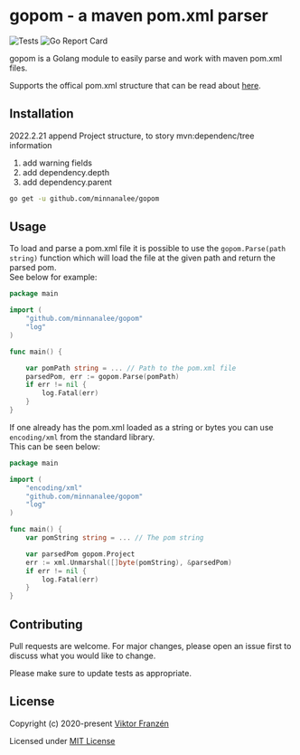# gopom - a maven pom.xml parser

![Tests](https://github.com/vifraa/gopom/workflows/Tests/badge.svg)
![Go Report Card](https://goreportcard.com/badge/github.com/vifraa/gopom)

gopom is a Golang module to easily parse and work with maven pom.xml files.

Supports the offical pom.xml structure that can be read about [here](https://maven.apache.org/ref/3.6.3/maven-model/maven.html).
## Installation

2022.2.21
append Project structure, to story mvn:dependenc/tree information
1. add warning fields
2. add dependency.depth
3. add dependency.parent

```bash
go get -u github.com/minnanalee/gopom
```


## Usage
To load and parse a pom.xml file it is possible to use the `gopom.Parse(path string)` function which will load the file at the given path and return the parsed pom.  
See below for example:
```go
package main

import (
	"github.com/minnanalee/gopom"
	"log"
)

func main() {

	var pomPath string = ... // Path to the pom.xml file
	parsedPom, err := gopom.Parse(pomPath)
	if err != nil {
		log.Fatal(err)
	}
}
```

If one already has the pom.xml loaded as a string or bytes you can use `encoding/xml` from the standard library.  
This can be seen below:
```go
package main

import (
	"encoding/xml"
	"github.com/minnanalee/gopom"
	"log"
)

func main() {
	var pomString string = ... // The pom string

	var parsedPom gopom.Project
	err := xml.Unmarshal([]byte(pomString), &parsedPom)
	if err != nil {
		log.Fatal(err)
	}
}
```


## Contributing
Pull requests are welcome. For major changes, please open an issue first to discuss what you would like to change.

Please make sure to update tests as appropriate.

## License

Copyright (c) 2020-present [Viktor Franzén](https://github.com/vifraa)

Licensed under [MIT License](./LICENSE)
